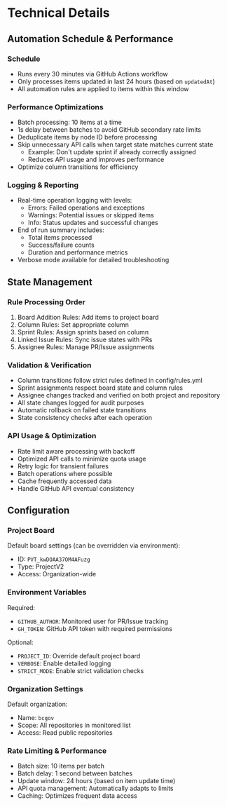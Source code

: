# Technical Details

## Automation Schedule & Performance

### Schedule
- Runs every 30 minutes via GitHub Actions workflow
- Only processes items updated in last 24 hours (based on `updatedAt`)
- All automation rules are applied to items within this window

### Performance Optimizations
- Batch processing: 10 items at a time
- 1s delay between batches to avoid GitHub secondary rate limits
- Deduplicate items by node ID before processing
- Skip unnecessary API calls when target state matches current state
  - Example: Don't update sprint if already correctly assigned
  - Reduces API usage and improves performance
- Optimize column transitions for efficiency

### Logging & Reporting
- Real-time operation logging with levels:
  - Errors: Failed operations and exceptions
  - Warnings: Potential issues or skipped items
  - Info: Status updates and successful changes
- End of run summary includes:
  - Total items processed
  - Success/failure counts
  - Duration and performance metrics
- Verbose mode available for detailed troubleshooting

## State Management

### Rule Processing Order
1. Board Addition Rules: Add items to project board
2. Column Rules: Set appropriate column
3. Sprint Rules: Assign sprints based on column
4. Linked Issue Rules: Sync issue states with PRs
5. Assignee Rules: Manage PR/Issue assignments

### Validation & Verification
- Column transitions follow strict rules defined in config/rules.yml
- Sprint assignments respect board state and column rules
- Assignee changes tracked and verified on both project and repository
- All state changes logged for audit purposes
- Automatic rollback on failed state transitions
- State consistency checks after each operation

### API Usage & Optimization
- Rate limit aware processing with backoff
- Optimized API calls to minimize quota usage
- Retry logic for transient failures
- Batch operations where possible
- Cache frequently accessed data
- Handle GitHub API eventual consistency

## Configuration

### Project Board
Default board settings (can be overridden via environment):
- ID: `PVT_kwDOAA37OM4AFuzg`
- Type: ProjectV2
- Access: Organization-wide

### Environment Variables
Required:
- `GITHUB_AUTHOR`: Monitored user for PR/Issue tracking
- `GH_TOKEN`: GitHub API token with required permissions

Optional:
- `PROJECT_ID`: Override default project board
- `VERBOSE`: Enable detailed logging
- `STRICT_MODE`: Enable strict validation checks

### Organization Settings
Default organization:
- Name: `bcgov`
- Scope: All repositories in monitored list
- Access: Read public repositories

### Rate Limiting & Performance
- Batch size: 10 items per batch
- Batch delay: 1 second between batches
- Update window: 24 hours (based on item update time)
- API quota management: Automatically adapts to limits
- Caching: Optimizes frequent data access
